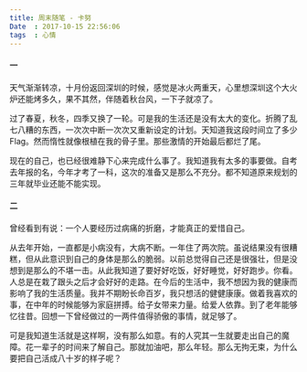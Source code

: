 ```yaml
---
title: 周末随笔 - 卡努
Date  : 2017-10-15 22:56:06
tags  : 心情 
---
```


#### 一

天气渐渐转凉，十月份返回深圳的时候，感觉是冰火两重天，心里想深圳这个大火炉还能烤多久，果不其然，伴随着秋台风，一下子就凉了。

过了春夏，秋冬，四季又换了一轮。可是我的生活还是没有太大的变化。折腾了乱七八糟的东西，一次次中断一次次又重新设定的计划。天知道我这段时间立了多少Flag。然而惰性就像根植在我的骨子里。那些激情的开始最后都烂了尾。

现在的自己，也已经很难静下心来完成什么事了。我知道我有太多的事要做。自考去年报的名，今年才考了一科，这次的准备又是那么不充分。都不知道原来规划的三年就毕业还能不能实现。
<!-- more -->

#### 二

曾经看到有说：一个人要经历过病痛的折磨，才能真正的爱惜自己。

从去年开始，一直都是小病没有，大病不断。一年住了两次院。虽说结果没有很糟糕，但从此意识到自己的身体是那么的脆弱。以前总觉得自己还是很强壮，但是没想到是那么的不堪一击。从此我知道了要好好吃饭，好好睡觉，好好跑步。你看。人总是在栽了跟头之后才会好好的走路。在今后的生活中，我不想因为我的健康而影响了我的生活质量。我并不期盼长命百岁，我只想活的健健康康。做着我喜欢的事，在中年的时候能够为家庭拼搏。给子女带来力量。给爱人依靠。到了老年能够忆往昔。回想一下曾经做过的一两件值得骄傲的事情，就足够了。


可是我知道生活就是这样啊，没有那么如意。有的人究其一生就要走出自己的魔障。花一辈子的时间来了解自己。那就加油吧，那么年轻。那么无拘无束，为什么要把自己活成八十岁的样子呢？